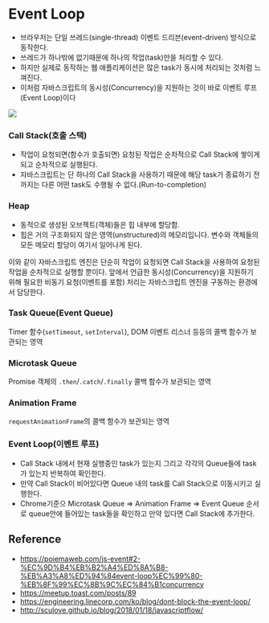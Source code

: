 # Event Loop

- 브라우저는 단일 쓰레드(single-thread) 이벤트 드리븐(event-driven) 방식으로 동작한다.
- 쓰레드가 하나밖에 없기때문에 하나의 작업(task)만을 처리할 수 있다.
- 하지만 실제로 동작하는 웹 애플리케이션은 많은 task가 동시에 처리되는 것처럼 느껴진다.
- 이처럼 자바스크립트의 동시성(Concurrency)을 지원하는 것이 바로 이벤트 루프(Event Loop)이다

<img src="https://user-images.githubusercontent.com/32455422/85952962-d310ec00-b9a7-11ea-8d21-f4ac2cd74735.png">

### Call Stack(호출 스택)

- 작업이 요청되면(함수가 호출되면) 요청된 작업은 순차적으로 Call Stack에 쌓이게 되고 순차적으로 실행된다.
- 자바스크립트는 단 하나의 Call Stack을 사용하기 때문에 해당 task가 종료하기 전까지는 다른 어떤 task도 수행될 수 없다.(Run-to-completion)

### Heap

- 동적으로 생성된 오브젝트(객체)들은 힙 내부에 할당함.
- 힙은 거의 구조화되지 않은 영역(unstructured)의 메모리입니다. 변수와 객체들의 모든 메모리 할당이 여기서 일어나게 된다.

이와 같이 자바스크립트 엔진은 단순히 작업이 요청되면 Call Stack을 사용하여 요청된 작업을 순차적으로 실행할 뿐이다.
앞에서 언급한 동시성(Concurrency)을 지원하기 위해 필요한 비동기 요청(이벤트를 포함) 처리는 자바스크립트 엔진을 구동하는 환경에서 담당한다.

### Task Queue(Event Queue)

Timer 함수(`setTimeout`, `setInterval`), DOM 이벤트 리스너 등등의 콜백 함수가 보관되는 영역

### Microtask Queue

Promise 객체의 `.then`/`.catch`/`.finally` 콜백 함수가 보관되는 영역

### Animation Frame

`requestAnimationFrame`의 콜백 함수가 보관되는 영역

### Event Loop(이벤트 루프)

- Call Stack 내에서 현재 실행중인 task가 있는지 그리고 각각의 Queue들에 task가 있는지 반복하여 확인한다.
- 만약 Call Stack이 비어있다면 Queue 내의 task를 Call Stack으로 이동시키고 실행한다.
- Chrome기준으 Microtask Queue => Animation Frame => Event Queue 순서로 queue안에 들어있는 task들을 확인하고 만약 있다면 Call Stack에 추가한다.

## Reference

- https://poiemaweb.com/js-event#2-%EC%9D%B4%EB%B2%A4%ED%8A%B8-%EB%A3%A8%ED%94%84event-loop%EC%99%80-%EB%8F%99%EC%8B%9C%EC%84%B1concurrency
- https://meetup.toast.com/posts/89
- https://engineering.linecorp.com/ko/blog/dont-block-the-event-loop/
- http://sculove.github.io/blog/2018/01/18/javascriptflow/
